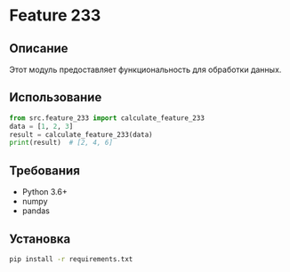 # Feature 233
## Описание
Этот модуль предоставляет функциональность для обработки данных.
## Использование
```python
from src.feature_233 import calculate_feature_233
data = [1, 2, 3]
result = calculate_feature_233(data)
print(result)  # [2, 4, 6]
```
## Требования
- Python 3.6+
- numpy
- pandas
## Установка
```bash
pip install -r requirements.txt
```